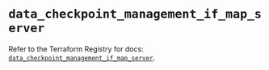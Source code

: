 # `data_checkpoint_management_if_map_server`

Refer to the Terraform Registry for docs: [`data_checkpoint_management_if_map_server`](https://registry.terraform.io/providers/checkpointsw/checkpoint/2.11.0/docs/data-sources/management_if_map_server).
